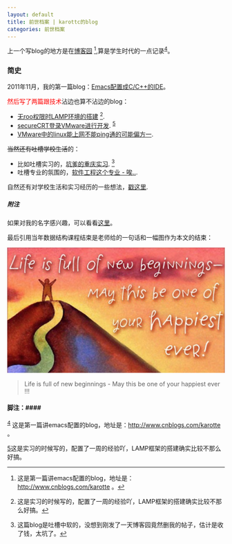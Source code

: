 ```yaml
---
layout: default
title: 前世档案 | karottc的blog
categories: 前世档案
---
```


上一个写blog的地方是在[博客园](http://www.cnblogs.com/karotte/) [^1],算是学生时代的一点记录<sup><a href="#fnref:4" name="fnref:4">4</a></sup>。

### 简史 ###
2011年11月，我的第一篇blog：[Emacs配置成C/C++的IDE](http://blog.csdn.net/karotte/article/details/6990031)。

<font color="red">然后写了两篇跟技术</font>沾边也算不沾边的blog：

* [无roo权限时LAMP环境的搭建](http://www.cnblogs.com/karotte/archive/2012/08/12/install_lamp.html) [^2].
* [secureCRT登录VMware进行开发](http://www.cnblogs.com/karotte/archive/2013/03/16/ssh2vmware.html). <sup><a href="#fnref:5" name="fnref:5">5</a></sup>
* [VMware中的linux能上网不能ping通的可能偏方一](http://www.cnblogs.com/karotte/archive/2013/03/24/vmware-ping.html).

<s>当然还有吐槽学校生活</s>的：

* 比如吐槽实习的，[坑爹的重庆实习](http://www.cnblogs.com/karotte/archive/2012/07/31/2616643.html). [^3]
* 吐槽专业的氛围的，[软件工程这个专业 - 唉..](http://www.cnblogs.com/karotte/archive/2012/06/17/impetuous_colloge.html).

自然还有对学校生活和实习经历的一些想法，[戳这里](http://www.cnblogs.com/karotte/category/388927.html).

##### 附注 #####

如果对我的名字感兴趣，可以看看[这里](http://karottc.is-programmer.com/posts/37508.html)。

最后引用当年数据结构课程结束是老师给的一句话和一幅图作为本文的结束：

![life is new](/images/20140614_2_life_is_new_start.png)

> Life is full of new beginnings - May this be one of your happiest ever !!!


#### 脚注：####

<sup><a href="#fnref:4" name="fnref:4">4</a></sup> 这是第一篇讲emacs配置的blog，地址是：http://www.cnblogs.com/karotte 。

[^1]: 这是第一篇讲emacs配置的blog，地址是：http://www.cnblogs.com/karotte 。

[^2]: 这是实习的时候写的，配置了一周的经验吖，LAMP框架的搭建确实比较不那么好搞。

[^3]: 这篇blog是吐槽中软的，没想到刚发了一天博客园竟然删我的帖子，估计是收了钱，太坑了。

<a href="#fnref:5" name="fnref:5">5</a>这是实习的时候写的，配置了一周的经验吖，LAMP框架的搭建确实比较不那么好搞。
